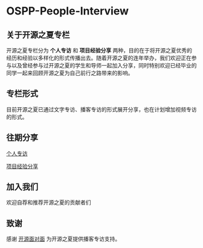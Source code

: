 # OSPP-People-Interview
## 关于开源之夏专栏
开源之夏专栏分为 **个人专访** 和 **项目经验分享** 两种，目的在于将开源之夏优秀的经历和经验以多样化的形式传播出去。随着开源之夏的连年举办，我们欢迎正在参与以及曾经参与过开源之夏的学生和导师一起加入分享，同时特别欢迎已经毕业的同学一起来回顾开源之夏为自己前行之路带来的影响。
## 专栏形式
目前开源之夏已通过文字专访、播客专访的形式展开分享，也在计划增加视频专访的形式。
## 往期分享
[个人专访](https://mp.weixin.qq.com/mp/appmsgalbum?__biz=Mzg2MTkxMjc3Ng==&action=getalbum&album_id=2980571676746907650#wechat_redirect)


[项目经验分享](https://mp.weixin.qq.com/mp/appmsgalbum?__biz=Mzg2MTkxMjc3Ng==&action=getalbum&album_id=3051599849265233921#wechat_redirect)

## 加入我们
欢迎自荐和推荐开源之夏的贡献者们

## 致谢
感谢 [开源面对面](https://github.com/opensource-f2f) 为开源之夏提供播客专访支持。
